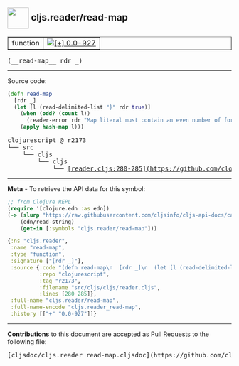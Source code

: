 ## <img width="48px" valign="middle" src="http://i.imgur.com/Hi20huC.png"> cljs.reader/read-map

 <table border="1">
<tr>

<td>function</td>
<td><a href="https://github.com/cljsinfo/cljs-api-docs/tree/0.0-927"><img valign="middle" alt="[+] 0.0-927" src="https://img.shields.io/badge/+-0.0--927-lightgrey.svg"></a> </td>
</tr>
</table>

 <samp>
(__read-map__ rdr _)<br>
</samp>

---





Source code:

```clj
(defn read-map
  [rdr _]
  (let [l (read-delimited-list "}" rdr true)]
    (when (odd? (count l))
      (reader-error rdr "Map literal must contain an even number of forms"))
    (apply hash-map l)))
```

 <pre>
clojurescript @ r2173
└── src
    └── cljs
        └── cljs
            └── <ins>[reader.cljs:280-285](https://github.com/clojure/clojurescript/blob/r2173/src/cljs/cljs/reader.cljs#L280-L285)</ins>
</pre>


---

__Meta__ - To retrieve the API data for this symbol:

```clj
;; from Clojure REPL
(require '[clojure.edn :as edn])
(-> (slurp "https://raw.githubusercontent.com/cljsinfo/cljs-api-docs/catalog/cljs-api.edn")
    (edn/read-string)
    (get-in [:symbols "cljs.reader/read-map"]))
```

```clj
{:ns "cljs.reader",
 :name "read-map",
 :type "function",
 :signature ["[rdr _]"],
 :source {:code "(defn read-map\n  [rdr _]\n  (let [l (read-delimited-list \"}\" rdr true)]\n    (when (odd? (count l))\n      (reader-error rdr \"Map literal must contain an even number of forms\"))\n    (apply hash-map l)))",
          :repo "clojurescript",
          :tag "r2173",
          :filename "src/cljs/cljs/reader.cljs",
          :lines [280 285]},
 :full-name "cljs.reader/read-map",
 :full-name-encode "cljs.reader_read-map",
 :history [["+" "0.0-927"]]}

```

---

__Contributions__ to this document are accepted as Pull Requests to the following file:

 <pre>
[cljsdoc/cljs.reader_read-map.cljsdoc](https://github.com/cljsinfo/cljs-api-docs/blob/master/cljsdoc/cljs.reader_read-map.cljsdoc)
</pre>


